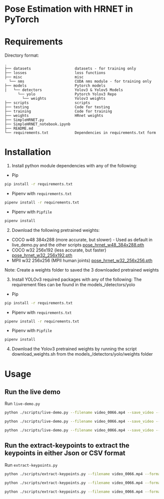# Pose Estimation with HRNET in PyTorch

# Requirements
Directory format:
```
.
├── datasets                    datasets - for training only
├── losses                      loss functions
├── misc                        misc
  └── nms                       CUDA nms module - for training only
├── models                      Pytorch models
|   └── detectors               Yolov3 & Yolov5 Models
      └── yolo                  Pytorch Yolov3 Repo
        └── weights             Yolov3 weights
├── scripts                     scripts
├── testing                     Code for testing
├── training                    Code for training
├── weights                     HRnet weights
├── SimpleHRNET.py              
├── SimpleHRNET_notebook.ipynb  
├── README.md                   
└── requirements.txt            Dependencies in requirements.txt form
```

# Installation

1. Install python module dependencies with any of the following:
- Pip
```bash
pip install -r requirements.txt
```
- Pipenv with `requirements.txt`
```bash
pipenv install -r requirements.txt
```
- Pipenv with `Pipfile`
```bash
pipenv install
```

2. Download the following pretrained weights:
- COCO w48 384x288 (more accurate, but slower) - Used as default in live_demo.py and the other scripts
[pose_hrnet_w48_384x288.pth](https://drive.google.com/file/d/1UoJhTtjHNByZSm96W3yFTfU5upJnsKiS/view)
- COCO w32 256x192 (less accurate, but faster)
[pose_hrnet_w32_256x192.pth](https://drive.google.com/file/d/1zYC7go9EV0XaSlSBjMaiyE_4TcHc_S38/view)
- MPII w32 256x256 (MPII human joints)
[pose_hrnet_w32_256x256.pth](https://drive.google.com/file/d/1_wn2ifmoQprBrFvUCDedjPON4Y6jsN-v/view)

Note: Create a weights folder to saved the 3 downloaded pretrained weights

3. Install YOLOv3 required packages with any of the following:
The requirement files can be found in the models_/detectors/yolo

- Pip
```bash
pip install -r requirements.txt
```
- Pipenv with `requirements.txt`
```bash
pipenv install -r requirements.txt
```
- Pipenv with `Pipfile`
```bash
pipenv install
```
4.  Download the Yolov3 pretrained weights by running the script download_weights.sh from the models_/detectors/yolo/weights folder

# Usage

## Run the live demo
Run `live-demo.py`
```bash
python ./scripts/live-demo.py --filename video_0066.mp4 --save_video --yolo_version v3 --use_tiny_yolo
```
```bash
python ./scripts/live-demo.py --filename video_0066.mp4 --save_video --yolo_version v5 --use_tiny_yolo
```
```bash
python ./scripts/live-demo.py --filename video_0066.mp4 --save_video --yolo_version v8 --use_tiny_yolo
```
## Run the extract-keypoints to extract the keypoints in either Json or CSV format
Run `extract-keypoints.py`
```bash
python ./scripts/extract-keypoints.py --filename video_0066.mp4 --format json --yolo_version v3 --use_tiny_yolo
```
```bash
python ./scripts/extract-keypoints.py --filename video_0066.mp4 --format json --yolo_version v5 --use_tiny_yolo
```
```bash
python ./scripts/extract-keypoints.py --filename video_0066.mp4 --format json --yolo_version v8 --use_tiny_yolo
```
